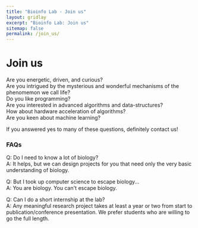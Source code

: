 ```yaml
---
title: "Bioinfo Lab - Join us"
layout: gridlay
excerpt: "Bioinfo Lab: Join us"
sitemap: false
permalink: /join_us/
---
```


# Join us

Are you energetic, driven, and curious? <br>
Are you intrigued by the mysterious and wonderful mechanisms of the phenomemon we call life? <br>
Do you like programming? <br>
Are you interested in advanced algorithms and data-structures? <br>
How about hardware acceleration of algorithms? <br>
Are you keen about machine learning? <br>

If you answered yes to many of these questions, definitely contact us!

### FAQs

Q: Do I need to know a lot of biology? <br>
A: It helps, but we can design projects for you that need only the very basic understanding of biology.

Q: But I took up computer science to escape biology... <br>
A: You are biology. You can't escape biology.

Q: Can I do a short internship at the lab? <br>
A: Any meaningful research project takes at least a year or two from start to publication/conference presentation. We prefer students who are willing to go the full length.
